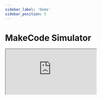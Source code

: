 ```yaml
---
sidebar_label: 'Demo'
sidebar_position: 5
---
```


# MakeCode Simulator

<div class="frame-div">
    <iframe class="frame" src="https://arcade.makecode.com/---run?id=_3ey2V6fm3LJ5"></iframe>
</div>
